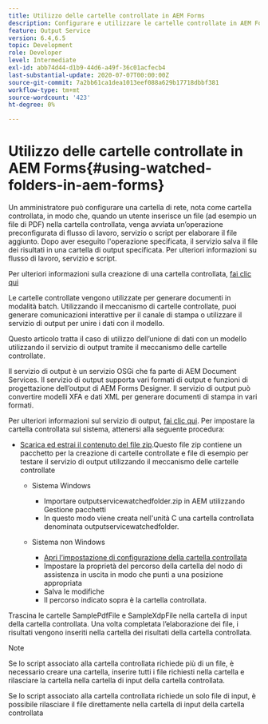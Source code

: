 ```yaml
---
title: Utilizzo delle cartelle controllate in AEM Forms
description: Configurare e utilizzare le cartelle controllate in AEM Forms
feature: Output Service
version: 6.4,6.5
topic: Development
role: Developer
level: Intermediate
exl-id: abb74d44-d1b9-44d6-a49f-36c01acfecb4
last-substantial-update: 2020-07-07T00:00:00Z
source-git-commit: 7a2bb61ca1dea1013eef088a629b17718dbbf381
workflow-type: tm+mt
source-wordcount: '423'
ht-degree: 0%

---
```


# Utilizzo delle cartelle controllate in AEM Forms{#using-watched-folders-in-aem-forms}

Un amministratore può configurare una cartella di rete, nota come cartella controllata, in modo che, quando un utente inserisce un file (ad esempio un file di PDF) nella cartella controllata, venga avviata un’operazione preconfigurata di flusso di lavoro, servizio o script per elaborare il file aggiunto. Dopo aver eseguito l&#39;operazione specificata, il servizio salva il file dei risultati in una cartella di output specificata. Per ulteriori informazioni su flusso di lavoro, servizio e script.

Per ulteriori informazioni sulla creazione di una cartella controllata, [fai clic qui](https://helpx.adobe.com/experience-manager/6-4/forms/using/Creating-Configure-watched-folder.html)

Le cartelle controllate vengono utilizzate per generare documenti in modalità batch. Utilizzando il meccanismo di cartelle controllate, puoi generare comunicazioni interattive per il canale di stampa o utilizzare il servizio di output per unire i dati con il modello.

Questo articolo tratta il caso di utilizzo dell’unione di dati con un modello utilizzando il servizio di output tramite il meccanismo delle cartelle controllate.

Il servizio di output è un servizio OSGi che fa parte di AEM Document Services. Il servizio di output supporta vari formati di output e funzioni di progettazione dell’output di AEM Forms Designer. Il servizio di output può convertire modelli XFA e dati XML per generare documenti di stampa in vari formati.

Per ulteriori informazioni sul servizio di output, [fai clic qui](https://helpx.adobe.com/aem-forms/6/output-service.html).
Per impostare la cartella controllata sul sistema, attenersi alla seguente procedura:
* [Scarica ed estrai il contenuto del file zip](assets/outputservicewatchedfolderkt.zip).Questo file zip contiene un pacchetto per la creazione di cartelle controllate e file di esempio per testare il servizio di output utilizzando il meccanismo delle cartelle controllate
   * Sistema Windows

      * Importare outputservicewatchedfolder.zip in AEM utilizzando Gestione pacchetti
      * In questo modo viene creata nell&#39;unità C una cartella controllata denominata outputservicewatchedfolder.
   * Sistema non Windows
      * [Apri l’impostazione di configurazione della cartella controllata](http://localhost:4502/crx/de/index.jsp#/etc/fd/watchfolder/config/outputservice)
      * Impostare la proprietà del percorso della cartella del nodo di assistenza in uscita in modo che punti a una posizione appropriata
      * Salva le modifiche
      * Il percorso indicato sopra è la cartella controllata.

Trascina le cartelle SamplePdfFile e SampleXdpFile nella cartella di input della cartella controllata. Una volta completata l’elaborazione dei file, i risultati vengono inseriti nella cartella dei risultati della cartella controllata.


>[!NOTE]
>
>Se lo script associato alla cartella controllata richiede più di un file, è necessario creare una cartella, inserire tutti i file richiesti nella cartella e rilasciare la cartella nella cartella di input della cartella controllata.
>
>Se lo script associato alla cartella controllata richiede un solo file di input, è possibile rilasciare il file direttamente nella cartella di input della cartella controllata
